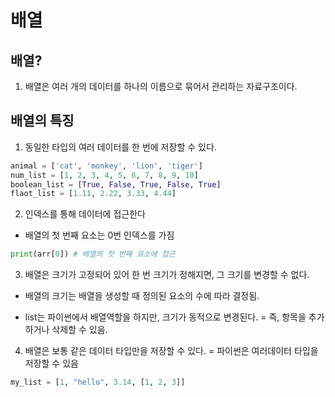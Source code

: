 # 배열

## 배열?
1. 배열은 여러 개의 데이터를 하나의 이름으로 묶어서 관리하는 자료구조이다. 

## 배열의 특징
1.  동일한 타입의 여러 데이터를 한 번에 저장할 수 있다.
```python
animal = ['cat', 'monkey', 'lion', 'tiger']
num_list = [1, 2, 3, 4, 5, 6, 7, 8, 9, 10]
boolean_list = [True, False, True, False, True]
flaot_list = [1.11, 2.22, 3.33, 4.44]
```
2.  인덱스를 통해 데이터에 접근한다
- 배열의 첫 번째 요소는 0번 인덱스를 가짐
```python
print(arr[0]) # 배열의 첫 번째 요소에 접근
```
3. 배열은 크기가 고정되어 있어 한 번 크기가 정해지면, 그 크기를 변경할 수 없다.
- 배열의 크기는 배열을 생성할 때 정의된 요소의 수에 따라 결정됨.

* list는 파이썬에서 배열역할을 하지만, 크기가 동적으로 변경된다.
= 즉, 항목을 추가하거나 삭제할 수 있음.

4. 배열은 보통 같은 데이터 타입만을 저장할 수 있다.
=  파이썬은 여러데이터 타입을 저장할 수 있음
```python
my_list = [1, "hello", 3.14, [1, 2, 3]]

```
